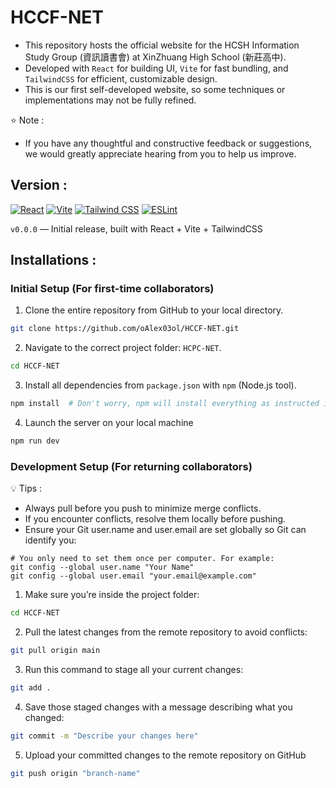 # HCCF-NET

- This repository hosts the official website for the HCSH Information Study Group (資訊讀書會) at XinZhuang High School (新莊高中).
- Developed with `React` for building UI, `Vite` for fast bundling, and `TailwindCSS` for efficient, customizable design.
- This is our first self-developed website, so some techniques or implementations may not be fully refined.

:star: Note : 

- If you have any thoughtful and constructive feedback or suggestions, we would greatly appreciate hearing from you to help us improve.

## Version :
[![React](https://img.shields.io/badge/React-19.1.0-61DAFB?logo=react&logoColor=white)](https://reactjs.org/)
[![Vite](https://img.shields.io/badge/Vite-7.0.6-646CFF?logo=vite&logoColor=white)](https://vitejs.dev/)
[![Tailwind CSS](https://img.shields.io/badge/Tailwind_CSS-4.1.11-06B6D4?logo=tailwind-css&logoColor=white)](https://tailwindcss.com/)
[![ESLint](https://img.shields.io/badge/ESLint-9.31.0-4B32C3?logo=eslint&logoColor=white)](https://eslint.org/)

`v0.0.0` — Initial release, built with React + Vite + TailwindCSS

## Installations :

### Initial Setup (For first-time collaborators)
1. Clone the entire repository from GitHub to your local directory.
```bash
git clone https://github.com/oAlex03ol/HCCF-NET.git
```
2. Navigate to the correct project folder: `HCPC-NET`.
```bash
cd HCCF-NET
```
3. Install all dependencies from `package.json` with `npm` (Node.js tool).
```bash
npm install  # Don't worry, npm will install everything as instructed in the package.json
```
4. Launch the server on your local machine
```bash
npm run dev
```

### Development Setup (For returning collaborators)
:bulb: Tips :
- Always pull before you push to minimize merge conflicts.
- If you encounter conflicts, resolve them locally before pushing.
- Ensure your Git user.name and user.email are set globally so Git can identify you:
```
# You only need to set them once per computer. For example:
git config --global user.name "Your Name"
git config --global user.email "your.email@example.com"
```
1. Make sure you’re inside the project folder:
```bash
cd HCCF-NET
```
2. Pull the latest changes from the remote repository to avoid conflicts:
```bash
git pull origin main
```
3. Run this command to stage all your current changes:
```bash
git add .
```
4. Save those staged changes with a message describing what you changed:
```bash
git commit -m "Describe your changes here"
```
5. Upload your committed changes to the remote repository on GitHub
```bash
git push origin "branch-name"
```
